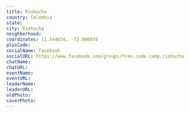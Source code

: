 ```yaml
---
title: Riohacha
country: Colombia
state: 
city: Riohacha
neighborhood: 
coordinates: 11.544634, -72.906978
plusCode:
socialName: Facebook
socialURL: https://www.facebook.com/groups/free.code.camp.riohacha
chatName:
chatURL:
eventName:
eventURL:
leaderName:
leaderURL:
oldPhoto: 
coverPhoto:
---
```

